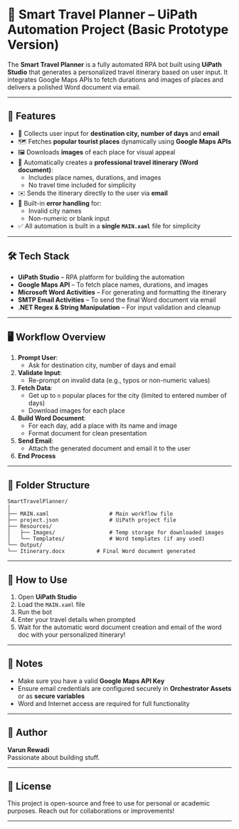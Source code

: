 # 🧳 Smart Travel Planner – UiPath Automation Project (Basic Prototype Version)

The **Smart Travel Planner** is a fully automated RPA bot built using **UiPath Studio** that generates a personalized travel itinerary based on user input. It integrates Google Maps APIs to fetch durations and images of places and delivers a polished Word document via email.

---

## 🚀 Features

- 🧠 Collects user input for **destination city, number of days** and **email**
- 🗺️ Fetches **popular tourist places** dynamically using **Google Maps APIs**
- 🖼️ Downloads **images** of each place for visual appeal
- 📄 Automatically creates a **professional travel itinerary (Word document)**:
  - Includes place names, durations, and images
  - No travel time included for simplicity
- ✉️ Sends the itinerary directly to the user via **email**
- 🧪 Built-in **error handling** for:
  - Invalid city names
  - Non-numeric or blank input
- ✅ All automation is built in a **single `MAIN.xaml`** file for simplicity

---

## 🛠️ Tech Stack

- **UiPath Studio** – RPA platform for building the automation
- **Google Maps API** – To fetch place names, durations, and images
- **Microsoft Word Activities** – For generating and formatting the itinerary
- **SMTP Email Activities** – To send the final Word document via email
- **.NET Regex & String Manipulation** – For input validation and cleanup

---

## 🖥️ Workflow Overview

1. **Prompt User**:
   - Ask for destination city, number of days and email
2. **Validate Input**:
   - Re-prompt on invalid data (e.g., typos or non-numeric values)
3. **Fetch Data**:
   - Get up to `n` popular places for the city (limited to entered number of days)
   - Download images for each place
4. **Build Word Document**:
   - For each day, add a place with its name and image
   - Format document for clean presentation
5. **Send Email**:
   - Attach the generated document and email it to the user
6. **End Process**

---

## 📁 Folder Structure
```
SmartTravelPlanner/
│
├── MAIN.xaml                   # Main workflow file
├── project.json                # UiPath project file
├── Resources/
│   ├── Images/                 # Temp storage for downloaded images
│   └── Templates/              # Word templates (if any used)
└── Output/
└── Itinerary.docx          # Final Word document generated
```
---

## 📧 How to Use

1. Open **UiPath Studio**
2. Load the `MAIN.xaml` file
3. Run the bot
4. Enter your travel details when prompted
5. Wait for the automatic word document creation and email of the word doc with your personalized itinerary!

---

## 📌 Notes

- Make sure you have a valid **Google Maps API Key**
- Ensure email credentials are configured securely in **Orchestrator Assets** or as **secure variables**
- Word and Internet access are required for full functionality

---

## 🧠 Author

**Varun Rewadi**  
Passionate about building stuff.

---

## 📃 License

This project is open-source and free to use for personal or academic purposes. Reach out for collaborations or improvements!

---
